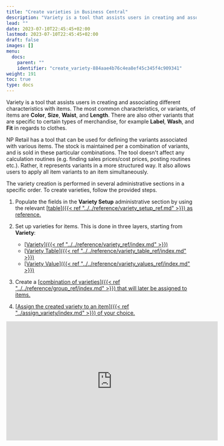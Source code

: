 ```yaml
---
title: "Create varieties in Business Central"
description: "Variety is a tool that assists users in creating and associating different characteristics with items."
lead: ""
date: 2023-07-10T22:45:45+02:00
lastmod: 2023-07-10T22:45:45+02:00
draft: false
images: []
menu:
  docs:
    parent: ""
    identifier: "create_variety-884aae4b76c4ea8ef45c345f4c909341"
weight: 191
toc: true
type: docs
---
```


Variety is a tool that assists users in creating and associating different characteristics with items. The most common characteristics, or variants, of items are **Color**, **Size**, **Waist**, and **Length**. There are also other variants that are specific to certain types of merchandise, for example **Label**, **Wash**, and **Fit** in regards to clothes. 

NP Retail has a tool that can be used for defining the variants associated with various items. The stock is maintained per a combination of variants, and is sold in these particular combinations. The tool doesn't affect any calculation routines (e.g. finding sales prices/cost prices, posting routines etc.). Rather, it represents variants in a more structured way. It also allows users to apply all item variants to an item simultaneously.

The variety creation is performed in several administrative sections in a specific order. To create varieties, follow the provided steps.

1. Populate the fields in the **Variety Setup** administrative section by using the relevant [<ins>table<ins>]({{< ref "../../reference/variety_setup_ref.md" >}}) as reference.
2. Set up varieties for items. This is done in three layers, starting from **Variety**:

   - [<ins>Variety<ins>]({{< ref "../../reference/variety_ref/index.md" >}})
   - [<ins>Variety Table<ins>]({{< ref "../../reference/variety_table_ref/index.md" >}})
   - [<ins>Variety Value<ins>]({{< ref "../../reference/variety_values_ref/index.md" >}})
3. Create a [<ins>combination of varieties<ins>]({{< ref "../../reference/group_ref/index.md" >}}) that will later be assigned to items.
4. [<ins>Assign the created variety to an item<ins>]({{< ref "../assign_variety/index.md" >}}) of your choice.

<iframe width="560" height="315" src="https://www.youtube.com/embed/pDZ9kzk3SIc" title="YouTube video player" frameborder="0" allow="accelerometer; autoplay; clipboard-write; encrypted-media; gyroscope; picture-in-picture; web-share" allowfullscreen></iframe>